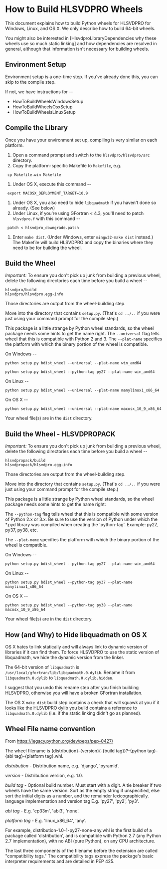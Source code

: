 # How to Build HLSVDPRO Wheels
This document explains how to build Python wheels for HLSVDPRO for
Windows, Linux, and OS X. We only describe how to build 64-bit wheels.

You might also be interested in 
[HlsvdproLibraryDependencies why these wheels use so much static linking]
and how dependencies are resolved in general, although that 
information isn't necessary for building wheels.

## Environment Setup
Environment setup is a one-time step. If you've already done this, you can
skip to the compile step.

If not, we have instructions for --
 * HowToBuildWheelsWindowsSetup
 * HowToBuildWheelsOsxSetup
 * HowToBuildWheelsLinuxSetup

## Compile the Library
Once you have your environment set up, compiling is very similar on each
platform.

1. Open a command prompt and switch to the `hlsvdpro/hlsvdpro/src` directory.
1. Copy the platform-specific Makefile to `Makefile`, e.g.
```
 cp Makefile.win Makefile
```
1. Under OS X, execute this command --
```
 export MACOSX_DEPLOYMENT_TARGET=10.9
```
1. Under OS X, you also need to hide `libquadmath` if you haven't done so already. (See below)
1. Under Linux, if you're using GFortran < 4.3, you'll need to patch `hlsvdpro.f` with this command --
```
 patch < hlsvdpro_downgrade.patch
```
1. Enter `make dist`. (Under Windows, enter `mingw32-make dist` instead.)
 The Makefile will build HLSVDPRO and copy the binaries
 where they need to be for building the wheel.

## Build the Wheel
*Important:* To ensure you don't pick up junk from building a previous
wheel, delete the following directories each time before you build a wheel --
```
hlsvdpro/build
hlsvdpro/hlsvdpro.egg-info
```

Those directories are output from the wheel-building step.

Move into the directory that contains `setup.py`. (That's `cd ../..` if you
were just using your command prompt for the compile step.)

This package is a little strange by Python wheel standards, so the wheel
package needs some hints to get the name right. The `--universal` flag
tells wheel that this is compatible with Python 2 and 3. The
`--plat-name` specifies the platform with which the binary portion of the
wheel is compatible.

On Windows --
```
python setup.py bdist_wheel --universal --plat-name win_amd64

python setup.py bdist_wheel --python-tag py27 --plat-name win_amd64
```

On Linux --
```
python setup.py bdist_wheel --universal --plat-name manylinux1_x86_64
```

On OS X --
```
python setup.py bdist_wheel --universal --plat-name macosx_10_9_x86_64
```

Your wheel file(s) are in the `dist` directory.

## Build the Wheel - HLSVDPROPACK
*Important:* To ensure you don't pick up junk from building a previous
wheel, delete the following directories each time before you build a wheel --
```
hlsvdpropack/build
hlsvdpropack/hlsvdpro.egg-info
```

Those directories are output from the wheel-building step.

Move into the directory that contains `setup.py`. (That's `cd ../..` if you
were just using your command prompt for the compile step.)

This package is a little strange by Python wheel standards, so the wheel
package needs some hints to get the name right: 

The `--python-tag` flag tells wheel that this is compatible with some version of Python 2.x or 3.x. Be sure to use the version of Python under which the *.pyd library was compiled when creating the 'python-tag'. Example: py27, py37, py38, etc. 

The `--plat-name` specifies the platform with which the binary portion of the
wheel is compatible.

On Windows --
```
python setup.py bdist_wheel --python-tag py27 --plat-name win_amd64
```

On Linux --
```
python setup.py bdist_wheel --python-tag py37 --plat-name manylinux1_x86_64
```

On OS X --
```
python setup.py bdist_wheel --python-tag py38 --plat-name macosx_10_9_x86_64
```

Your wheel file(s) are in the `dist` directory.

## How (and Why) to Hide libquadmath on OS X
OS X hates to link
statically and will always link to dynamic version of libraries if it can find
them. To force HLSVDPRO to use the static version of libquadmath, we hide the
dynamic version from the linker.

The 64-bit version of `libquadmath` is
`/usr/local/gfortran/lib/libquadmath.0.dylib`.
Rename it from `libquadmath.0.dylib` to `libquadmath.0.dylib.hidden`.

I suggest that you undo this rename step after you finish building
HLSVDPRO, otherwise you will have a broken GFortran installation.

The OS X `make dist` build step contains a check that will
squawk at you if it looks like the HLSVDPRO dylib you build contains a
reference to  `libquadmath.0.dylib` (i.e. if the static linking
didn't go as planned).


## Wheel File name convention
From https://legacy.python.org/dev/peps/pep-0427/ 

The wheel filename is {distribution}-{version}(-{build tag})?-{python tag}-{abi tag}-{platform tag}.whl.

*distribution* - Distribution name, e.g. 'django', 'pyramid'.

*version* - Distribution version, e.g. 1.0.

*build tag* - Optional build number. Must start with a digit. A tie breaker if two wheels have the same version. Sort as the empty string if unspecified, else sort the initial digits as a number, and the remainder lexicographically.
language implementation and version tag
E.g. 'py27', 'py2', 'py3'.

*abi tag* - E.g. 'cp33m', 'abi3', 'none'.

*platform tag* - E.g. 'linux_x86_64', 'any'.

For example, distribution-1.0-1-py27-none-any.whl is the first build of a package called 'distribution', and is compatible with Python 2.7 (any Python 2.7 implementation), with no ABI (pure Python), on any CPU architecture.

The last three components of the filename before the extension are called "compatibility tags." The compatibility tags express the package's basic interpreter requirements and are detailed in PEP 425.